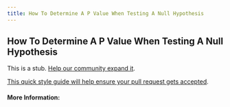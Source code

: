 ```yaml
---
title: How To Determine A P Value When Testing A Null Hypothesis
---
```

## How To Determine A P Value When Testing A Null Hypothesis

This is a stub. [Help our community expand it](https://github.com/freecodecamp/guides/tree/master/src/pages/articles/math/how-to-determine-a-p-value-when-testing-a-null-hypothesis/index.md).

[This quick style guide will help ensure your pull request gets accepted](https://github.com/freecodecamp/guides/blob/master/README.md).

<!-- The article goes here, in GitHub-flavored Markdown. Feel free to add YouTube videos, images, and CodePen/JSBin embeds  -->

#### More Information:
<!-- Please add any articles you think might be helpful to read before writing the article -->


